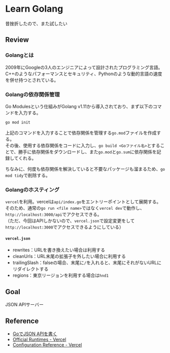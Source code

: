 # Learn Golang
昔挫折したので、また試したい

## Review
### Golangとは
2009年にGoogleの3人のエンジニアによって設計されたプログラミング言語。C++のようなパフォーマンスとセキュリティ、Pythonのような動的言語の速度を併せ持つとされている。

### Golangの依存関係管理
Go Modulesという仕組みがGolang v1.11から導入されており、まず以下のコマンドを入力する。

``` bash
go mod init
```

上記のコマンドを入力することで依存関係を管理する`go.mod`ファイルを作成する。  
その後、使用する依存関係をコードに入力し、`go build <Goファイル名>`とすることで、勝手に依存関係をダウンロードし、また`go.mod`と`go.sum`に依存関係を記録してくれる。

ちなみに、何度も依存関係を解決していると不要なパッケージも溜まるため、`go mod tidy`で削除する。

### Golangのホスティング
`vercel`を利用。vercelは`api/index.go`をエントリーポイントとして展開する。  
そのため、通常の`go run <file name>`ではなく`vercel dev`で動作し、`http://localhost:3000/api`でアクセスできる。  
（ただ、今回はAPIしかないので、`vercel.json`で設定変更をして`http://localhost:3000`でアクセスできるようにしている）

#### `vercel.json`
- rewrites：URLを書き換えたい場合は利用する
- cleanUrls：URL末尾の拡張子を外したい場合に利用する
- trailingSlash：falseの場合、末尾に`/`を入れると、末尾にそれがないURLにリダイレクトする
- regions：東京リージョンを利用する場合は`hnd1`

## Goal
JSON APIサーバー

## Reference
- [GoでJSON APIを書く](http://sgykfjsm.github.io/blog/2016/03/13/golang-json-api-tutorial/)
- [Official Runtimes - Vercel](https://vercel.com/docs/runtimes#official-runtimes/go)
- [Configuration Reference - Vercel](https://vercel.com/docs/configuration)
